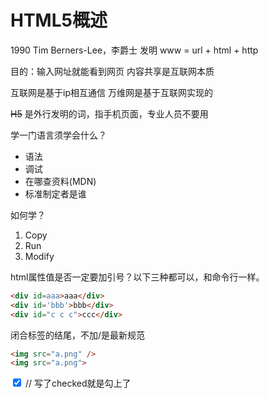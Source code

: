 # HTML5概述

1990 Tim Berners-Lee，李爵士 发明
www = url + html + http


目的：输入网址就能看到网页
内容共享是互联网本质


互联网是基于ip相互通信
万维网是基于互联网实现的


~~H5~~ 是外行发明的词，指手机页面，专业人员不要用


学一门语言须学会什么？

- 语法
- 调试
- 在哪查资料(MDN)
- 标准制定者是谁



如何学？

1. Copy
1. Run
1. Modify



html属性值是否一定要加引号？以下三种都可以，和命令行一样。
```html
<div id=aaa>aaa</div>
<div id='bbb'>bbb</div>
<div id="c c c">ccc</div>
```


闭合标签的结尾，不加/是最新规范
```html
<img src="a.png" />
<img src="a.png">
```


<input type="checkbox" checked>  // 写了checked就是勾上了

